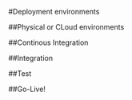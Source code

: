 #Deployment environments


##Physical or CLoud environments


##Continous Integration


##Integration


##Test


##Go-Live!

